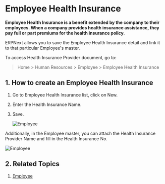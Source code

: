 <!-- add-breadcrumbs -->
# Employee Health Insurance

**Employee Health Insurance is a benefit extended by the company to their employees. When a company provides health insurance assistance, they pay full or part premiums for the health insurance policy.**

ERPNext allows you to save the Employee Health Insurance detail and link it to that particular Employee's master.

To access Health Insurance Provider document, go to:

> Home > Human Resources > Employee > Employee Health Insurance

## 1. How to create an Employee Health Insurance

1. Go to Employee Health Insurance list, click on New.
1. Enter the Health Insurance Name.
1. Save.

    <img class="screenshot" alt="Employee" src="{{docs_base_url}}/assets/img/human-resources/health-insurance.png">

Additionally, in the Employee master, you can attach the Health Insurance Provider Name and fill in the Health Insurance No.

<img class="screenshot" alt="Employee" src="{{docs_base_url}}/assets/img/human-resources/employee-health-insurance.png">

## 2. Related Topics

1. [Employee](/docs/v13/user/manual/en/human-resources/employee)
